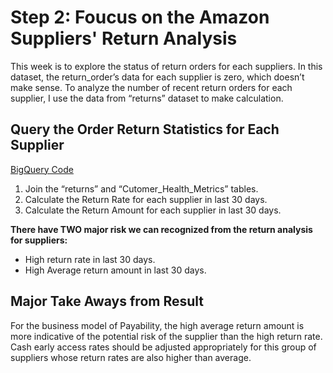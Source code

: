 # Step 2: Foucus on the Amazon Suppliers' Return Analysis
This week is to explore the status of return orders for each suppliers. In this dataset, the return_order’s data for each supplier is zero, which doesn’t make sense. To analyze the number of recent return orders for each supplier, I use the data from “returns” dataset to make calculation.
## Query the Order Return Statistics for Each Supplier
[BigQuery Code](https://github.com/wz2392/nyu-itp-spring23-payability/blob/main/Sprint%203/customer_health_metrics/30days_return_analysis.sql)
1. Join the “returns” and “Cutomer_Health_Metrics” tables. <br>
2. Calculate the Return Rate for each supplier in last 30 days.<br>
3. Calculate the Return Amount for each supplier in last 30 days.<br>

**There have TWO major risk we can recognized from the return analysis for suppliers:**
- High return rate in last 30 days.
- High Average return amount in last 30 days.<br>

## Major Take Aways from Result
For the business model of Payability, the high average return amount is more indicative of the potential risk of the supplier than the high return rate.<br>
Cash early access rates should be adjusted appropriately for this group of suppliers whose return rates are also higher than average.



